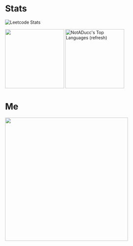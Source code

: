 # Stats

![Leetcode Stats](https://leetcard.jacoblin.cool/Gwilom)

<picture>
  <source
    srcset="https://github-readme-streak-stats.herokuapp.com?user=notaducc&theme=omni&border=404040&background=101010&card_width=465&number_format#gh-dark-mode-only"
  />
  <source
    srcset="https://github-readme-streak-stats.herokuapp.com?user=notaducc&theme=ayu-light&border=e2e2e2&background=ffffff&card_width=465#gh-light-mode-only"
  />
  <img src="https://github-readme-stats.vercel.app/api?username=notaducc&show_icons=true" height="192px"/>
</picture>
<a href="https://github-readme-stats.vercel.app/api/top-langs/?username=notaducc&hide=jupyter%20notebook,css&size_weight=0.5&langs_count=8&count_weight=0.5&layout=compact&theme=omni&border_color=404040&bg_color=101010&number_format#gh-dark-mode-only"><img alt="NotADucc's Top Languages (refresh)" src="https://github-readme-stats.vercel.app/api/top-langs/?username=notaducc&hide=jupyter%20notebook,css&size_weight=0.5&langs_count=8&count_weight=0.5&layout=compact&theme=omni&border_color=404040&bg_color=101010&number_format#gh-dark-mode-only" height="192px"/></a>


# Me
<img src="https://i.imgur.com/qXyjT2u.jpg" width="400">
